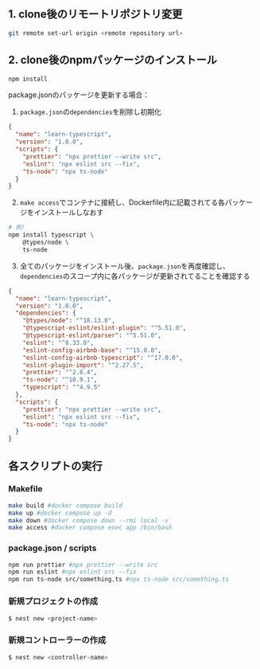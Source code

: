 ## 1. clone後のリモートリポジトリ変更
```bash
git remote set-url origin <remote repository url>
```

## 2. clone後のnpmパッケージのインストール
```bash
npm install
```

package.jsonのパッケージを更新する場合：
1. `package.json`の`dependencies`を削除し初期化
```json
{
  "name": "learn-typescript",
  "version": "1.0.0",
  "scripts": {
    "prettier": "npx prettier --write src",
    "eslint": "npx eslint src --fix",
    "ts-node": "npx ts-node"
  }
}
```

2. `make access`でコンテナに接続し、Dockerfile内に記載されてる各パッケージをインストールしなおす
```bash
# 例）
npm install typescript \
    @types/node \
    ts-node
```

3. 全てのパッケージをインストール後、`package.json`を再度確認し、`dependencies`のスコープ内に各パッケージが更新されてることを確認する
```json
{
  "name": "learn-typescript",
  "version": "1.0.0",
  "dependencies": {
    "@types/node": "^18.13.0",
    "@typescript-eslint/eslint-plugin": "^5.51.0",
    "@typescript-eslint/parser": "^5.51.0",
    "eslint": "^8.33.0",
    "eslint-config-airbnb-base": "^15.0.0",
    "eslint-config-airbnb-typescript": "^17.0.0",
    "eslint-plugin-import": "^2.27.5",
    "prettier": "^2.8.4",
    "ts-node": "^10.9.1",
    "typescript": "^4.9.5"
  },
  "scripts": {
    "prettier": "npx prettier --write src",
    "eslint": "npx eslint src --fix",
    "ts-node": "npx ts-node"
  }
}
```

## 各スクリプトの実行
### Makefile
```bash
make build #docker compose build
make up #docker compose up -d
make down #docker compose down --rmi local -v
make access #docker compose exec app /bin/bash
```

### package.json / scripts
```bash
npm run prettier #npx prettier --write src
npm run eslint #npx eslint src --fix
npm run ts-node src/something.ts #npx ts-node src/something.ts
```


### 新規プロジェクトの作成
```bash
$ nest new <project-name>
```

### 新規コントローラーの作成
```bash
$ nest new <controller-name>
```

